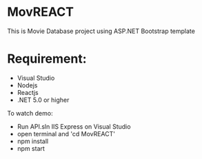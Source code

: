 # MovREACT
This is Movie Database project using ASP.NET Bootstrap template

# Requirement:
- Visual Studio
- Nodejs
- Reactjs
- .NET 5.0 or higher

To watch demo:
- Run API.sln IIS Express on Visual Studio
- open terminal and 'cd MovREACT'
- npm install
- npm start
